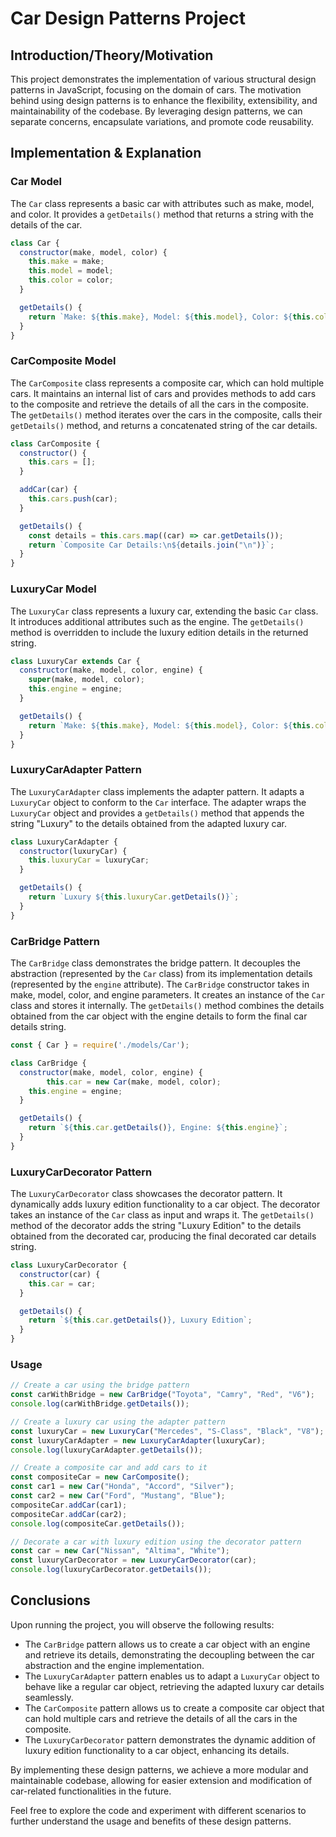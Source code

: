 # Car Design Patterns Project

## Introduction/Theory/Motivation
This project demonstrates the implementation of various structural design patterns in JavaScript, focusing on the domain of cars. The motivation behind using design patterns is to enhance the flexibility, extensibility, and maintainability of the codebase. By leveraging design patterns, we can separate concerns, encapsulate variations, and promote code reusability.

## Implementation & Explanation

### Car Model
The `Car` class represents a basic car with attributes such as make, model, and color. It provides a `getDetails()` method that returns a string with the details of the car.

```javascript
class Car {
  constructor(make, model, color) {
    this.make = make;
    this.model = model;
    this.color = color;
  }

  getDetails() {
    return `Make: ${this.make}, Model: ${this.model}, Color: ${this.color}`;
  }
}
```

### CarComposite Model
The `CarComposite` class represents a composite car, which can hold multiple cars. It maintains an internal list of cars and provides methods to add cars to the composite and retrieve the details of all the cars in the composite. The `getDetails()` method iterates over the cars in the composite, calls their `getDetails()` method, and returns a concatenated string of the car details.

```javascript
class CarComposite {
  constructor() {
    this.cars = [];
  }

  addCar(car) {
    this.cars.push(car);
  }

  getDetails() {
    const details = this.cars.map((car) => car.getDetails());
    return `Composite Car Details:\n${details.join("\n")}`;
  }
}
```

### LuxuryCar Model
The `LuxuryCar` class represents a luxury car, extending the basic `Car` class. It introduces additional attributes such as the engine. The `getDetails()` method is overridden to include the luxury edition details in the returned string.

```javascript
class LuxuryCar extends Car {
  constructor(make, model, color, engine) {
    super(make, model, color);
    this.engine = engine;
  }

  getDetails() {
    return `Make: ${this.make}, Model: ${this.model}, Color: ${this.color}, Engine: ${this.engine}`;
  }
}
```

### LuxuryCarAdapter Pattern
The `LuxuryCarAdapter` class implements the adapter pattern. It adapts a `LuxuryCar` object to conform to the `Car` interface. The adapter wraps the `LuxuryCar` object and provides a `getDetails()` method that appends the string "Luxury" to the details obtained from the adapted luxury car.

```javascript
class LuxuryCarAdapter {
  constructor(luxuryCar) {
    this.luxuryCar = luxuryCar;
  }

  getDetails() {
    return `Luxury ${this.luxuryCar.getDetails()}`;
  }
}
```

### CarBridge Pattern
The `CarBridge` class demonstrates the bridge pattern. It decouples the abstraction (represented by the `Car` class) from its implementation details (represented by the `engine` attribute). The `CarBridge` constructor takes in make, model, color, and engine parameters. It creates an instance of the `Car` class and stores it internally. The `getDetails()` method combines the details obtained from the car object with the engine details to form the final car details string.

```javascript
const { Car } = require('./models/Car');

class CarBridge {
  constructor(make, model, color, engine) {
        this.car = new Car(make, model, color);
    this.engine = engine;
  }

  getDetails() {
    return `${this.car.getDetails()}, Engine: ${this.engine}`;
  }
}
```

### LuxuryCarDecorator Pattern
The `LuxuryCarDecorator` class showcases the decorator pattern. It dynamically adds luxury edition functionality to a car object. The decorator takes an instance of the `Car` class as input and wraps it. The `getDetails()` method of the decorator adds the string "Luxury Edition" to the details obtained from the decorated car, producing the final decorated car details string.

```javascript
class LuxuryCarDecorator {
  constructor(car) {
    this.car = car;
  }

  getDetails() {
    return `${this.car.getDetails()}, Luxury Edition`;
  }
}
```

### Usage

```javascript
// Create a car using the bridge pattern
const carWithBridge = new CarBridge("Toyota", "Camry", "Red", "V6");
console.log(carWithBridge.getDetails());

// Create a luxury car using the adapter pattern
const luxuryCar = new LuxuryCar("Mercedes", "S-Class", "Black", "V8");
const luxuryCarAdapter = new LuxuryCarAdapter(luxuryCar);
console.log(luxuryCarAdapter.getDetails());

// Create a composite car and add cars to it
const compositeCar = new CarComposite();
const car1 = new Car("Honda", "Accord", "Silver");
const car2 = new Car("Ford", "Mustang", "Blue");
compositeCar.addCar(car1);
compositeCar.addCar(car2);
console.log(compositeCar.getDetails());

// Decorate a car with luxury edition using the decorator pattern
const car = new Car("Nissan", "Altima", "White");
const luxuryCarDecorator = new LuxuryCarDecorator(car);
console.log(luxuryCarDecorator.getDetails());
```

## Conclusions
Upon running the project, you will observe the following results:

- The `CarBridge` pattern allows us to create a car object with an engine and retrieve its details, demonstrating the decoupling between the car abstraction and the engine implementation.
- The `LuxuryCarAdapter` pattern enables us to adapt a `LuxuryCar` object to behave like a regular car object, retrieving the adapted luxury car details seamlessly.
- The `CarComposite` pattern allows us to create a composite car object that can hold multiple cars and retrieve the details of all the cars in the composite.
- The `LuxuryCarDecorator` pattern demonstrates the dynamic addition of luxury edition functionality to a car object, enhancing its details.

By implementing these design patterns, we achieve a more modular and maintainable codebase, allowing for easier extension and modification of car-related functionalities in the future.

Feel free to explore the code and experiment with different scenarios to further understand the usage and benefits of these design patterns.
